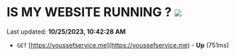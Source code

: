 # IS MY WEBSITE RUNNING ? [![](https://img.shields.io/static/v1?label=Sponsor&message=%E2%9D%A4&logo=GitHub&color=%23fe8e86)](https://github.com/sponsors/<username>)

Last updated: **10/25/2023, 10:42:28 AM**

- `GET` [https://youssefservice.me](https://youssefservice.me) - **Up** (751ms)
